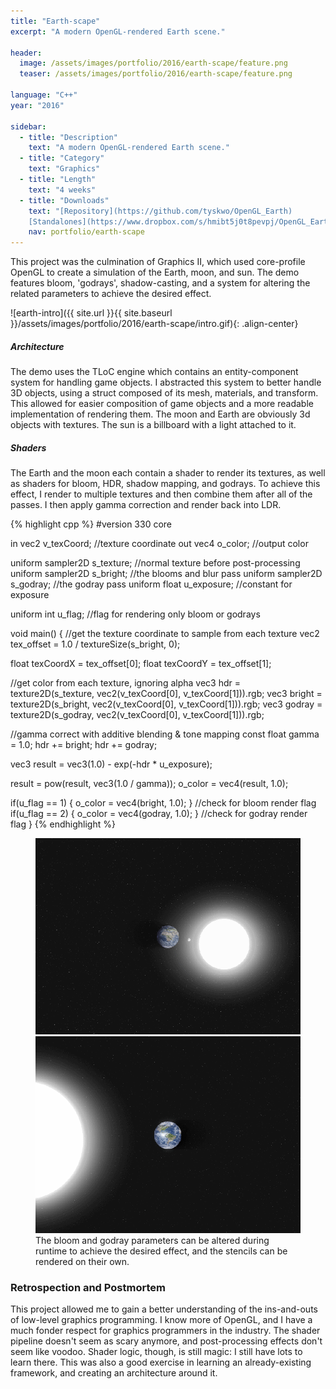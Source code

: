 ```yaml
---
title: "Earth-scape"
excerpt: "A modern OpenGL-rendered Earth scene."

header:
  image: /assets/images/portfolio/2016/earth-scape/feature.png
  teaser: /assets/images/portfolio/2016/earth-scape/feature.png

language: "C++"
year: "2016"

sidebar:
  - title: "Description"
    text: "A modern OpenGL-rendered Earth scene."
  - title: "Category"
    text: "Graphics"
  - title: "Length"
    text: "4 weeks"
  - title: "Downloads"
    text: "[Repository](https://github.com/tyskwo/OpenGL_Earth)
    [Standalones](https://www.dropbox.com/s/hmibt5j0t8pevpj/OpenGL_Earth.zip?dl=0)"
    nav: portfolio/earth-scape
---
```


This project was the culmination of Graphics II, which used core-profile OpenGL to create a simulation of the Earth, moon, and sun. The demo features bloom, 'godrays', shadow-casting, and a system for altering the related parameters to achieve the desired effect.

![earth-intro]({{ site.url }}{{ site.baseurl }}/assets/images/portfolio/2016/earth-scape/intro.gif){: .align-center}


##### Architecture

The demo uses the TLoC engine which contains an entity-component system for handling game objects. I abstracted this system to better handle 3D objects, using a struct composed of its mesh, materials, and transform. This allowed for easier composition of game objects and a more readable implementation of rendering them. The moon and Earth are obviously 3d objects with textures. The sun is a billboard with a light attached to it.

##### Shaders

The Earth and the moon each contain a shader to render its textures, as well as shaders for bloom, HDR, shadow mapping, and godrays. To achieve this effect, I render to multiple textures and then combine them after all of the passes. I then apply gamma correction and render back into LDR.

{% highlight cpp %}
#version 330 core

in  vec2 v_texCoord;          //texture coordinate
out vec4 o_color;             //output color

uniform sampler2D s_texture;  //normal texture before post-processing
uniform sampler2D s_bright;   //the blooms and blur pass
uniform sampler2D s_godray;   //the godray pass
uniform float     u_exposure; //constant for exposure

uniform int       u_flag;     //flag for rendering only bloom or godrays

void main()
{
  //get the texture coordinate to sample from each texture
  vec2 tex_offset = 1.0 / textureSize(s_bright, 0);

  float texCoordX = tex_offset[0];
  float texCoordY = tex_offset[1];

  //get color from each texture, ignoring alpha
  vec3 hdr    = texture2D(s_texture, vec2(v_texCoord[0], v_texCoord[1])).rgb;
  vec3 bright = texture2D(s_bright,  vec2(v_texCoord[0], v_texCoord[1])).rgb;
  vec3 godray = texture2D(s_godray,  vec2(v_texCoord[0], v_texCoord[1])).rgb;

  //gamma correct with additive blending & tone mapping
  const float gamma = 1.0;
  hdr += bright;
  hdr += godray;

  vec3 result = vec3(1.0) - exp(-hdr * u_exposure);

  result = pow(result, vec3(1.0 / gamma));
  o_color = vec4(result, 1.0);


  if(u_flag == 1) { o_color = vec4(bright, 1.0); } //check for bloom render flag
  if(u_flag == 2) { o_color = vec4(godray, 1.0); } //check for godray render flag
}
{% endhighlight %}

<figure class="half">
    <img src="/assets/images/portfolio/2016/earth-scape/bloom.gif">
    <img src="/assets/images/portfolio/2016/earth-scape/depth.gif">
    <figcaption>The bloom and godray parameters can be altered during runtime to achieve the desired effect, and the stencils can be rendered on their own.</figcaption>
</figure>


### Retrospection and Postmortem

This project allowed me to gain a better understanding of the ins-and-outs of low-level graphics programming. I know more of OpenGL, and I have a much fonder respect for graphics programmers in the industry. The shader pipeline doesn't seem as scary anymore, and post-processing effects don't seem like voodoo. Shader logic, though, is still magic: I still have lots to learn there. This was also a good exercise in learning an already-existing framework, and creating an architecture around it.
